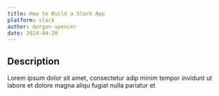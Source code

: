 ```yaml
---
title: How to Build a Slack App
platform: slack
author: morgan-spencer
date: 2024-04-28
---
```


## Description

Lorem ipsum dolor sit amet, consectetur adip minim tempor invidunt ut labore et dolore magna aliqu fugiat nulla pariatur et
